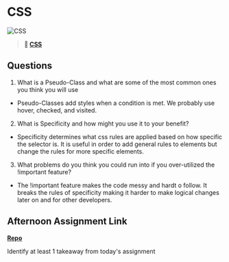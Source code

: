 # CSS

![CSS](https://bcw.blob.core.windows.net/public/cssUnit/1411879719053976)

> **📖 [CSS](https://codeworksacademy.com/fs-student-guide/resources/wk1/03-CSS)**

## Questions

1. What is a Pseudo-Class and what are some of the most common ones you think you will use
 - Pseudo-Classes add styles when a condition is met. We probably use hover, checked, and visited.
2. What is Specificity and how might you use it to your benefit?
 - Specificity determines what css rules are applied based on how specific the selector is. It is useful in order to add general rules to elements but change the rules for more specific elements.
3. What problems do you think you could run into if you over-utilized the !important feature?
 - The !important feature makes the code messy and hardt o follow. It breaks the rules of specificity making it harder to make logical changes later on and for other developers.
## Afternoon Assignment Link

**[Repo](https://github.com/clear/<ASSIGNMENT_REPO>)**

Identify at least 1 takeaway from today's assignment
